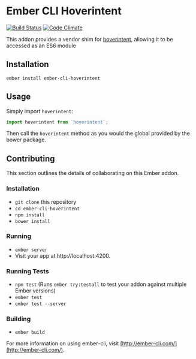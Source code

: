 # Ember CLI Hoverintent

[![Build Status](https://travis-ci.org/elwayman02/ember-cli-hoverintent.svg?branch=master)](https://travis-ci.org/elwayman02/ember-cli-hoverintent)
[![Code Climate](https://codeclimate.com/github/elwayman02/ember-cli-hoverintent/badges/gpa.svg)](https://codeclimate.com/github/elwayman02/ember-cli-hoverintent)

This addon provides a vendor shim for [hoverintent](https://github.com/tristen/hoverintent), allowing it to be accessed as an ES6 module

## Installation

`ember install ember-cli-hoverintent`

## Usage

Simply import `hoverintent`:

```javascript
import hoverintent from `hoverintent`;
```

Then call the `hoverintent` method as you would the global provided by the bower package.

## Contributing

This section outlines the details of collaborating on this Ember addon.

### Installation

* `git clone` this repository
* `cd ember-cli-hoverintent`
* `npm install`
* `bower install`

### Running

* `ember server`
* Visit your app at http://localhost:4200.

### Running Tests

* `npm test` (Runs `ember try:testall` to test your addon against multiple Ember versions)
* `ember test`
* `ember test --server`

### Building

* `ember build`

For more information on using ember-cli, visit [http://ember-cli.com/](http://ember-cli.com/).
